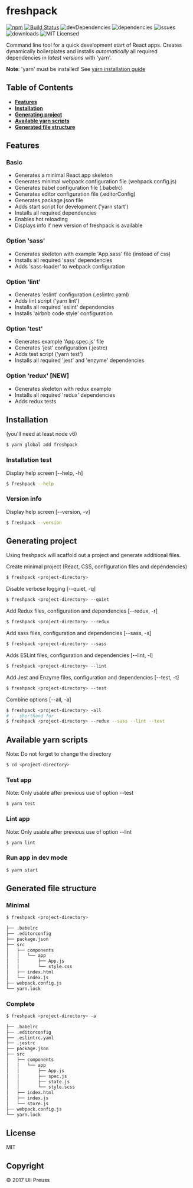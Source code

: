 # freshpack

[![npm](https://img.shields.io/npm/v/freshpack.svg)](https://www.npmjs.com/package/freshpack) [![Build Status](https://travis-ci.org/freshpack/freshpack.svg?branch=master)](https://travis-ci.org/freshpack/freshpack) ![devDependencies](https://img.shields.io/david/freshpack/freshpack.svg) ![dependencies](https://img.shields.io/david/dev/freshpack/freshpack.svg) ![issues](https://img.shields.io/github/issues-raw/freshpack/freshpack.svg) ![downloads](https://img.shields.io/npm/dt/freshpack.svg) ![MIT Licensed](https://img.shields.io/npm/l/freshpack.svg)

Command line tool for a quick development start of React apps.
Creates dynamically boilerplates and installs _automatically_ all required dependencies in _latest versions_ with 'yarn'.

**Note**: 'yarn' must be installed! See [yarn installation guide](https://yarnpkg.com/lang/en/docs/install/)

## Table of Contents

* [**Features**](#features)
* [**Installation**](#installation)
* [**Generating project**](#generating-project)
* [**Available yarn scripts**](#available-yarn-scripts)
* [**Generated file structure**](#generated-file-structure)

## Features

### Basic
* Generates a minimal React app skeleton
* Generates minimal webpack configuration file (webpack.config.js)
* Generates babel configuration file (.babelrc)
* Generates editor configuration file (.editorConfig)
* Generates package.json file
* Adds start script for development ('yarn start')
* Installs all required dependencies
* Enables hot reloading
* Displays info if new version of freshpack is available

### Option 'sass'
* Generates skeleton with example 'App.sass' file (instead of css)
* Installs all required 'sass' dependencies
* Adds 'sass-loader' to webpack configuration

### Option 'lint'
* Generates 'eslint' configuration (.eslintrc.yaml)
* Adds lint script ('yarn lint')
* Installs all required 'eslint' dependencies
* Installs 'airbnb code style' configuration

### Option 'test'
* Generates example 'App.spec.js' file
* Generates 'jest' configuration (.jestrc)
* Adds test script ('yarn test')
* Installs all required 'jest' and 'enzyme' dependencies

### Option 'redux' **[NEW]**
* Generates skeleton with redux example
* Installs all required 'redux' dependencies
* Adds redux tests


## Installation
(you'll need at least node v6)

```bash
$ yarn global add freshpack
```
### Installation test
Display help screen [--help, -h]
```bash
$ freshpack --help
```

### Version info
Display help screen [--version, -v]
```bash
$ freshpack --version
```

## Generating project
Using freshpack will scaffold out a project and generate additional files.

Create minimal project (React, CSS, configuration files and dependencies)
```bash
$ freshpack <project-directory>
```

Disable verbose logging [--quiet, -q]
```bash
$ freshpack <project-directory> --quiet
```

Add Redux files, configuration and dependencies [--redux, -r]
```bash
$ freshpack <project-directory> --redux
```

Add sass files, configuration and dependencies [--sass, -s]
```bash
$ freshpack <project-directory> --sass
```

Adds ESLint files, configuration and dependencies [--lint, -l]
```bash
$ freshpack <project-directory> --lint
```

Add Jest and Enzyme files, configuration and dependencies [--test, -t]
```bash
$ freshpack <project-directory> --test
```

Combine options [--all, -a]
```bash
$ freshpack <project-directory> -all
# .. shorthand for
$ freshpack <project-directory> --redux --sass --lint --test

```

## Available yarn scripts

Note: Do not forget to change the directory
```bash
$ cd <project-directory>
```

### Test app
Note: Only usable after previous use of option --test
```bash
$ yarn test
```

### Lint app
Note: Only usable after previous use of option --lint
```bash
$ yarn lint
```

### Run app in dev mode
```bash
$ yarn start
```

## Generated file structure

### Minimal
```bash
$ freshpack <project-directory>

├── .babelrc
├── .editorconfig
├── package.json
├── src
│   ├── components
│   │   └── app
│   │       ├── App.js
│   │       └── style.css
│   ├── index.html
│   └── index.js
├── webpack.config.js
└── yarn.lock
```

### Complete
```bash
$ freshpack <project-directory> -a

├── .babelrc
├── .editorconfig
├── .eslintrc.yaml
├── .jestrc
├── package.json
├── src
│   ├── components
│   │   └── app
│   │       ├── App.js
│   │       ├── spec.js
│   │       ├── state.js
│   │       └── style.scss
│   ├── index.html
│   ├── index.js
│   └── store.js
├── webpack.config.js
└── yarn.lock
```

## License
MIT

## Copyright
&copy; 2017 Uli Preuss
